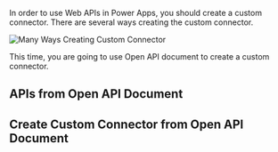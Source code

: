 In order to use Web APIs in Power Apps, you should create a custom connector. There are several ways creating the custom connector.

![Many Ways Creating Custom Connector][image-01]

This time, you are going to use Open API document to create a custom connector.


## APIs from Open API Document ##


## Create Custom Connector from Open API Document ##




[image-01]: https://picsum.photos/seed/3-create-custom-connector-with-openapi-01.png/300/300
[image-02]: https://picsum.photos/seed/3-create-custom-connector-with-openapi-02.png/300/300
[image-03]: https://picsum.photos/seed/3-create-custom-connector-with-openapi-03.png/300/300
[image-04]: https://picsum.photos/seed/3-create-custom-connector-with-openapi-04.png/300/300
[image-05]: https://picsum.photos/seed/3-create-custom-connector-with-openapi-05.png/300/300
[image-06]: https://picsum.photos/seed/3-create-custom-connector-with-openapi-06.png/300/300
[image-07]: https://picsum.photos/seed/3-create-custom-connector-with-openapi-07.png/300/300
[image-08]: https://picsum.photos/seed/3-create-custom-connector-with-openapi-08.png/300/300
[image-09]: https://picsum.photos/seed/3-create-custom-connector-with-openapi-09.png/300/300
[image-10]: https://picsum.photos/seed/3-create-custom-connector-with-openapi-10.png/300/300

